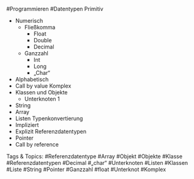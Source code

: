  #Programmieren #Datentypen Primitiv
  - Numerisch 
    - Fließkomma
      - Float
      - Double
      - Decimal
    - Ganzzahl
      - Int
      - Long
      - „Char“
  - Alphabetisch
  - Call by value 
 Komplex
  - Klassen und Objekte 
    - Unterknoten 1
  - String 
  - Array
  - Listen
 Typenkonvertierung
  - Impliziert 
  - Explizit 
 Referenzdatentypen
  - Pointer
  - Call by reference 

   Tags & Topics:
   #Referenzdatentype
   #Array
   #Objekt
   #Objekte
   #Klasse
   #Referenzdatentypen
   #Decimal
   #„char“
   #Unterknoten
   #Listen
   #Klassen
   #Liste
   #String
   #Pointer
   #Ganzzahl
   #float
   #Unterknot
   #Komplex